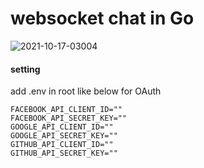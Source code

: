 # websocket chat in Go

![2021-10-17-03004](https://user-images.githubusercontent.com/66932739/137593451-93b67e7b-cbdb-4a77-9c06-bb191d2499ce.gif)


#### setting
add .env in root like below for OAuth
```
FACEBOOK_API_CLIENT_ID=""
FACEBOOK_API_SECRET_KEY=""
GOOGLE_API_CLIENT_ID=""
GOOGLE_API_SECRET_KEY=""
GITHUB_API_CLIENT_ID=""
GITHUB_API_SECRET_KEY=""
```
